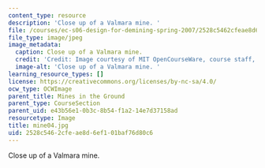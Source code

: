 ```yaml
---
content_type: resource
description: 'Close up of a Valmara mine. '
file: /courses/ec-s06-design-for-demining-spring-2007/2528c5462cfeae8d6ef101baf76d80c6_mine04.jpg
file_type: image/jpeg
image_metadata:
  caption: Close up of a Valmara mine.
  credit: 'Credit: Image courtesy of MIT OpenCourseWare, course staff, and students.'
  image-alt: 'Close up of a Valmara mine. '
learning_resource_types: []
license: https://creativecommons.org/licenses/by-nc-sa/4.0/
ocw_type: OCWImage
parent_title: Mines in the Ground
parent_type: CourseSection
parent_uid: e43b56e1-0b3c-8b54-f1a2-14e7d37158ad
resourcetype: Image
title: mine04.jpg
uid: 2528c546-2cfe-ae8d-6ef1-01baf76d80c6
---
```

Close up of a Valmara mine. 